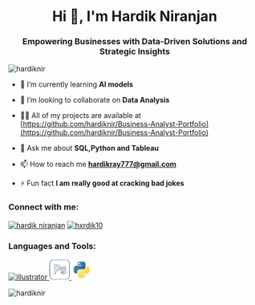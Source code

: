 <h1 align="center">Hi 👋, I'm Hardik Niranjan</h1>
<h3 align="center">Empowering Businesses with Data-Driven Solutions and Strategic Insights</h3>

<p align="left"> <img src="https://komarev.com/ghpvc/?username=hardiknir&label=Profile%20views&color=0e75b6&style=flat" alt="hardiknir" /> </p>

- 🌱 I’m currently learning **AI models**

- 👯 I’m looking to collaborate on **Data Analysis**

- 👨‍💻 All of my projects are available at [https://github.com/hardiknir/Business-Analyst-Portfolio](https://github.com/hardiknir/Business-Analyst-Portfolio)

- 💬 Ask me about **SQL,Python and Tableau**

- 📫 How to reach me **hardikray777@gmail.com**

- ⚡ Fun fact **I am really good at cracking bad jokes**

<h3 align="left">Connect with me:</h3>
<p align="left">
<a href="https://linkedin.com/in/hardik niranjan" target="blank"><img align="center" src="https://raw.githubusercontent.com/rahuldkjain/github-profile-readme-generator/master/src/images/icons/Social/linked-in-alt.svg" alt="hardik niranjan" height="30" width="40" /></a>
<a href="https://instagram.com/hxrdik10" target="blank"><img align="center" src="https://raw.githubusercontent.com/rahuldkjain/github-profile-readme-generator/master/src/images/icons/Social/instagram.svg" alt="hxrdik10" height="30" width="40" /></a>
</p>

<h3 align="left">Languages and Tools:</h3>
<p align="left"> <a href="https://www.adobe.com/in/products/illustrator.html" target="_blank" rel="noreferrer"> <img src="https://www.vectorlogo.zone/logos/adobe_illustrator/adobe_illustrator-icon.svg" alt="illustrator" width="40" height="40"/> </a> <a href="https://www.photoshop.com/en" target="_blank" rel="noreferrer"> <img src="https://raw.githubusercontent.com/devicons/devicon/master/icons/photoshop/photoshop-line.svg" alt="photoshop" width="40" height="40"/> </a> <a href="https://www.python.org" target="_blank" rel="noreferrer"> <img src="https://raw.githubusercontent.com/devicons/devicon/master/icons/python/python-original.svg" alt="python" width="40" height="40"/> </a> </p>

<p><img align="center" src="https://github-readme-stats.vercel.app/api/top-langs?username=hardiknir&show_icons=true&locale=en&layout=compact" alt="hardiknir" /></p>
